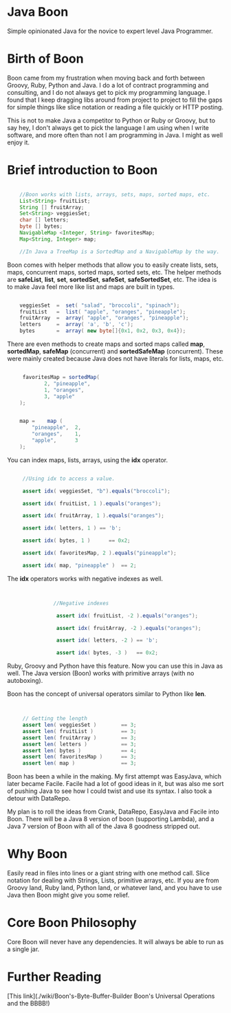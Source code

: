Java Boon
====

Simple opinionated Java for the novice to expert level Java Programmer.


Birth of Boon
===

Boon came from my frustration when moving back and forth between Groovy, Ruby, Python and Java.
I do a lot of contract programming and consulting, and I do not always get to pick my programming language.
I found that I keep dragging libs around from project to project to fill the gaps for simple things like
slice notation or reading a file quickly or HTTP posting.

This is not to make Java a competitor to Python or Ruby or Groovy, but to say hey, I
don't always get to pick the language I am using when I write software, and more often
than not I am programming in Java. I might as well enjoy it.


Brief introduction to Boon
===

```java

    //Boon works with lists, arrays, sets, maps, sorted maps, etc.
    List<String> fruitList;
    String [] fruitArray;
    Set<String> veggiesSet;
    char [] letters;
    byte [] bytes;
    NavigableMap <Integer, String> favoritesMap;
    Map<String, Integer> map;

    //In Java a TreeMap is a SortedMap and a NavigableMap by the way.


```

Boon comes with helper methods that allow you to easily create lists,
sets, maps, concurrent maps, sorted maps, sorted sets, etc. The helper methods
are **safeList**, **list**, **set**, **sortedSet**, **safeSet**,
**safeSortedSet**, etc. The idea is to make Java feel more
like list and maps are built in types.

```java

    veggiesSet  =  set( "salad", "broccoli", "spinach");
    fruitList   =  list( "apple", "oranges", "pineapple");
    fruitArray  =  array( "apple", "oranges", "pineapple");
    letters     =  array( 'a', 'b', 'c');
    bytes       =  array( new byte[]{0x1, 0x2, 0x3, 0x4});
```

There are even methods to create maps and sorted maps
called **map**, **sortedMap**, **safeMap** (concurrent) and **sortedSafeMap**
(concurrent). These were mainly created because Java does not have
literals for lists, maps, etc.


```java

     favoritesMap = sortedMap(
            2, "pineapple",
            1, "oranges",
            3, "apple"
    );


    map =    map (
        "pineapple",  2,
        "oranges",    1,
        "apple",      3
    );

```

You can index maps, lists, arrays, using the **idx** operator.

```java

     //Using idx to access a value.

     assert idx( veggiesSet, "b").equals("broccoli");

     assert idx( fruitList, 1 ).equals("oranges");

     assert idx( fruitArray, 1 ).equals("oranges");

     assert idx( letters, 1 ) == 'b';

     assert idx( bytes, 1 )      == 0x2;

     assert idx( favoritesMap, 2 ).equals("pineapple");

     assert idx( map, "pineapple" )  == 2;

```

The **idx** operators works with negative indexes as well.

```java


               //Negative indexes

                assert idx( fruitList, -2 ).equals("oranges");

                assert idx( fruitArray, -2 ).equals("oranges");

                assert idx( letters, -2 ) == 'b';

                assert idx( bytes, -3 )   == 0x2;

```

Ruby, Groovy and Python have this feature. Now you can use this in Java as well.
The Java version (Boon) works with primitive arrays (with no autoboxing).

Boon has the concept of universal operators similar to Python like **len**.

```java


     // Getting the length
     assert len( veggiesSet )        == 3;
     assert len( fruitList )         == 3;
     assert len( fruitArray )        == 3;
     assert len( letters )           == 3;
     assert len( bytes )             == 4;
     assert len( favoritesMap )      == 3;
     assert len( map )               == 3;

```

Boon has been a while in the making. My first attempt was EasyJava, which later became Facile.
Facile had a lot of good ideas in it, but was also me sort of pushing Java to see how
I could twist and use its syntax.  I also took a detour with DataRepo.

My plan is to roll the ideas from Crank, DataRepo, EasyJava and Facile into Boon. There will
be a Java 8 version of boon (supporting Lambda), and a Java 7 version of Boon with all of the
Java 8 goodness stripped out.


Why Boon
====
Easily read in files into lines or a giant string with one method call.
Slice notation for dealing with Strings, Lists, primitive arrays, etc.
If you are from Groovy land, Ruby land, Python land, or whatever land, and you have to use
Java then Boon might give you some relief.

Core Boon Philosophy
===
Core Boon will never have any dependencies.
It will always be able to run as a single jar.


Further Reading
===

[This link](./wiki/Boon's-Byte-Buffer-Builder Boon's Universal Operations and the BBBB!)
